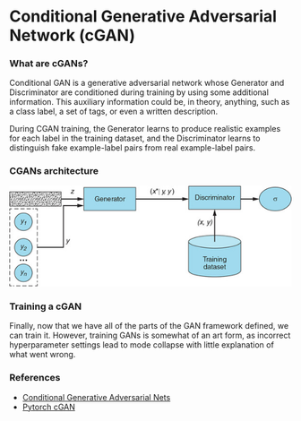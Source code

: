 # Conditional Generative Adversarial Network (cGAN)

### What are cGANs?
Conditional GAN is a generative adversarial network whose Generator and Discriminator are conditioned during training by using some additional information. This auxiliary information could be, in theory, anything, such as a class label, a set of tags, or even a written description. 

During CGAN training, the Generator learns to produce realistic examples for each label in the training dataset, and the Discriminator learns to distinguish fake example-label pairs from real example-label pairs.

### CGANs architecture
![arc](assets/architecture.jpg)

### Training a cGAN
Finally, now that we have all of the parts of the GAN framework defined, we can train it. However, training GANs is somewhat of an art form, as incorrect hyperparameter settings lead to mode collapse with little explanation of what went wrong.

### References
 - [Conditional Generative Adversarial Nets](https://arxiv.org/pdf/1411.1784.pdf)
 - [Pytorch cGAN](https://github.com/eriklindernoren/PyTorch-GAN/tree/master/implementations/cgan)


